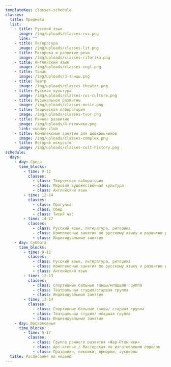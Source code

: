 ```yaml
---
templateKey: classes-schedule
classes:
  title: Предметы
  list:
    - title: Русский язык
      image: /img/uploads/classes-rus.png
      link: ""
    - title: Литература
      image: /img/uploads/classes-lit.png
    - title: Риторика и развитие речи
      image: /img/uploads/classes-ritorika.png
    - title: Английский язык
      image: /img/uploads/classes-engl.png
    - title: Танцы
      image: /img/uploads/3-танцы.png
    - title: Театр
      image: /img/uploads/classes-theater.png
    - title: Русская культура
      image: /img/uploads/classes-rus-culture.png
    - title: Музыкальное развитие
      image: /img/uploads/classes-music.png
    - title: Творческая лаборатория
      image: /img/uploads/classes-tvor.png
    - title: Раннее развитие
      image: /img/uploads/4-птенчики.png
      link: sunday-club
    - title: Комплексные занятия для дошкольников
      image: /img/uploads/classes-complex.png
    - title: История искусств
      image: /img/uploads/classes-cult-history.png
schedule:
  days:
    - day: Среда
      time_blocks:
        - time: 9-12
          classes:
            - class: Творческая лаборатория
            - class: Мировая художественная культура
            - class: Английский язык
        - time: 12-14
          classes:
            - class: Прогулка
            - class: Обед
            - class: Тихий час
        - time: 14-17
          classes:
            - class: Русский язык, литература, риторика
            - class: Комплексные занятия по русскому языку и развитию речи
            - class: Индивидуальные занятия
    - day: Суббота
      time_blocks:
        - time: 9-12
          classes:
            - class: Русский язык, литература, риторика
            - class: Комплексные занятия по русскому языку и развитию речи
            - class: Английский язык
        - time: 12-13
          classes:
            - class: Спортивные бальные танцы/младшая группа
            - class: Театральная студия/старшая группа
            - class: Индивидуальные занятия
        - time: 13-14
          classes:
            - class: Спортивные бальные танцы/ старшая группа
            - class: Театральная студия/ младшая группа
            - class: Индивидуальные занятия
    - day: Воскресенье
      time_blocks:
        - time: 9-17
          classes:
            - class: Группа раннего развития «Жар-Птенчики»
            - class: Арт-ателье / Мастерская по изготовлению поделок
            - class: Праздники, пикники, ярмарки, аукционы
  title: Расписание на неделю
---
```

